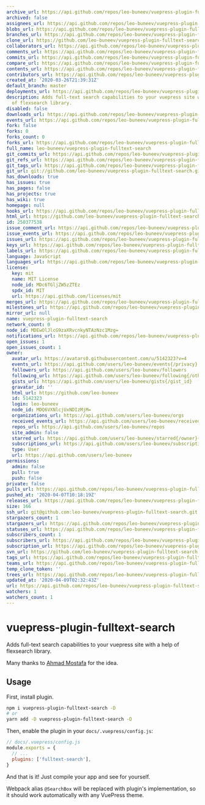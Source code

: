 ```yaml
---
archive_url: https://api.github.com/repos/leo-buneev/vuepress-plugin-fulltext-search/{archive_format}{/ref}
archived: false
assignees_url: https://api.github.com/repos/leo-buneev/vuepress-plugin-fulltext-search/assignees{/user}
blobs_url: https://api.github.com/repos/leo-buneev/vuepress-plugin-fulltext-search/git/blobs{/sha}
branches_url: https://api.github.com/repos/leo-buneev/vuepress-plugin-fulltext-search/branches{/branch}
clone_url: https://github.com/leo-buneev/vuepress-plugin-fulltext-search.git
collaborators_url: https://api.github.com/repos/leo-buneev/vuepress-plugin-fulltext-search/collaborators{/collaborator}
comments_url: https://api.github.com/repos/leo-buneev/vuepress-plugin-fulltext-search/comments{/number}
commits_url: https://api.github.com/repos/leo-buneev/vuepress-plugin-fulltext-search/commits{/sha}
compare_url: https://api.github.com/repos/leo-buneev/vuepress-plugin-fulltext-search/compare/{base}...{head}
contents_url: https://api.github.com/repos/leo-buneev/vuepress-plugin-fulltext-search/contents/{+path}
contributors_url: https://api.github.com/repos/leo-buneev/vuepress-plugin-fulltext-search/contributors
created_at: '2020-03-26T21:39:31Z'
default_branch: master
deployments_url: https://api.github.com/repos/leo-buneev/vuepress-plugin-fulltext-search/deployments
description: Adds full-text search capabilities to your vuepress site with a help
  of flexsearch library.
disabled: false
downloads_url: https://api.github.com/repos/leo-buneev/vuepress-plugin-fulltext-search/downloads
events_url: https://api.github.com/repos/leo-buneev/vuepress-plugin-fulltext-search/events
fork: false
forks: 0
forks_count: 0
forks_url: https://api.github.com/repos/leo-buneev/vuepress-plugin-fulltext-search/forks
full_name: leo-buneev/vuepress-plugin-fulltext-search
git_commits_url: https://api.github.com/repos/leo-buneev/vuepress-plugin-fulltext-search/git/commits{/sha}
git_refs_url: https://api.github.com/repos/leo-buneev/vuepress-plugin-fulltext-search/git/refs{/sha}
git_tags_url: https://api.github.com/repos/leo-buneev/vuepress-plugin-fulltext-search/git/tags{/sha}
git_url: git://github.com/leo-buneev/vuepress-plugin-fulltext-search.git
has_downloads: true
has_issues: true
has_pages: false
has_projects: true
has_wiki: true
homepage: null
hooks_url: https://api.github.com/repos/leo-buneev/vuepress-plugin-fulltext-search/hooks
html_url: https://github.com/leo-buneev/vuepress-plugin-fulltext-search
id: 250377538
issue_comment_url: https://api.github.com/repos/leo-buneev/vuepress-plugin-fulltext-search/issues/comments{/number}
issue_events_url: https://api.github.com/repos/leo-buneev/vuepress-plugin-fulltext-search/issues/events{/number}
issues_url: https://api.github.com/repos/leo-buneev/vuepress-plugin-fulltext-search/issues{/number}
keys_url: https://api.github.com/repos/leo-buneev/vuepress-plugin-fulltext-search/keys{/key_id}
labels_url: https://api.github.com/repos/leo-buneev/vuepress-plugin-fulltext-search/labels{/name}
language: JavaScript
languages_url: https://api.github.com/repos/leo-buneev/vuepress-plugin-fulltext-search/languages
license:
  key: mit
  name: MIT License
  node_id: MDc6TGljZW5zZTEz
  spdx_id: MIT
  url: https://api.github.com/licenses/mit
merges_url: https://api.github.com/repos/leo-buneev/vuepress-plugin-fulltext-search/merges
milestones_url: https://api.github.com/repos/leo-buneev/vuepress-plugin-fulltext-search/milestones{/number}
mirror_url: null
name: vuepress-plugin-fulltext-search
network_count: 0
node_id: MDEwOlJlcG9zaXRvcnkyNTAzNzc1Mzg=
notifications_url: https://api.github.com/repos/leo-buneev/vuepress-plugin-fulltext-search/notifications{?since,all,participating}
open_issues: 1
open_issues_count: 1
owner:
  avatar_url: https://avatars0.githubusercontent.com/u/5142323?v=4
  events_url: https://api.github.com/users/leo-buneev/events{/privacy}
  followers_url: https://api.github.com/users/leo-buneev/followers
  following_url: https://api.github.com/users/leo-buneev/following{/other_user}
  gists_url: https://api.github.com/users/leo-buneev/gists{/gist_id}
  gravatar_id: ''
  html_url: https://github.com/leo-buneev
  id: 5142323
  login: leo-buneev
  node_id: MDQ6VXNlcjUxNDIzMjM=
  organizations_url: https://api.github.com/users/leo-buneev/orgs
  received_events_url: https://api.github.com/users/leo-buneev/received_events
  repos_url: https://api.github.com/users/leo-buneev/repos
  site_admin: false
  starred_url: https://api.github.com/users/leo-buneev/starred{/owner}{/repo}
  subscriptions_url: https://api.github.com/users/leo-buneev/subscriptions
  type: User
  url: https://api.github.com/users/leo-buneev
permissions:
  admin: false
  pull: true
  push: false
private: false
pulls_url: https://api.github.com/repos/leo-buneev/vuepress-plugin-fulltext-search/pulls{/number}
pushed_at: '2020-04-07T10:18:19Z'
releases_url: https://api.github.com/repos/leo-buneev/vuepress-plugin-fulltext-search/releases{/id}
size: 166
ssh_url: git@github.com:leo-buneev/vuepress-plugin-fulltext-search.git
stargazers_count: 1
stargazers_url: https://api.github.com/repos/leo-buneev/vuepress-plugin-fulltext-search/stargazers
statuses_url: https://api.github.com/repos/leo-buneev/vuepress-plugin-fulltext-search/statuses/{sha}
subscribers_count: 1
subscribers_url: https://api.github.com/repos/leo-buneev/vuepress-plugin-fulltext-search/subscribers
subscription_url: https://api.github.com/repos/leo-buneev/vuepress-plugin-fulltext-search/subscription
svn_url: https://github.com/leo-buneev/vuepress-plugin-fulltext-search
tags_url: https://api.github.com/repos/leo-buneev/vuepress-plugin-fulltext-search/tags
teams_url: https://api.github.com/repos/leo-buneev/vuepress-plugin-fulltext-search/teams
temp_clone_token: ''
trees_url: https://api.github.com/repos/leo-buneev/vuepress-plugin-fulltext-search/git/trees{/sha}
updated_at: '2020-04-09T02:32:43Z'
url: https://api.github.com/repos/leo-buneev/vuepress-plugin-fulltext-search
watchers: 1
watchers_count: 1
---
```


# vuepress-plugin-fulltext-search

Adds full-text search capabilities to your vuepress site with a help of flexsearch library.

Many thanks to [Ahmad Mostafa](https://ahmadmostafa.com/2019/12/09/build-better-search-in-vuepress-site/) for the idea.

## Usage

First, install plugin.

```bash
npm i vuepress-plugin-fulltext-search -D
# or
yarn add -D vuepress-plugin-fulltext-search -D
```

Then, enable the plugin in your `docs/.vuepress/config.js`:

```js
// docs/.vuepress/config.js
module.exports = {
  // ...
  plugins: ['fulltext-search'],
}
```

And that is it! Just compile your app and see for yourself.

Webpack alias `@SearchBox` will be replaced with plugin's implementation, so it should work automatically with any
VuePress theme.
